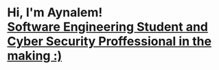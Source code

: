 <h1>Hi, I'm Aynalem! <br/><a href="https://github.com/AynalemN">Software Engineering Student and Cyber Security Proffessional in the making :)</a></h1>
